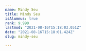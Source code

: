 ```yaml
---
name: Mindy Seu
title: Mindy Seu
isAlumnus: true
rank: 9.999
lastmod: "2021-08-16T15:18:03.051Z"
date: "2021-08-16T15:18:01.424Z"
slug: mindy-seu

---
```

